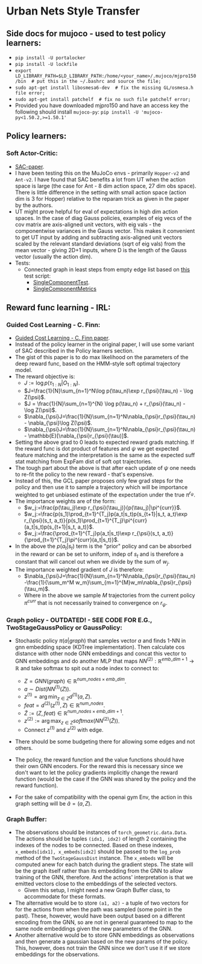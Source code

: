 # Urban Nets Style Transfer

## Side docs for mujoco - used to test policy learners:
* `pip install -U portalocker`
* `pip install -U lockfile`
* `export LD_LIBRARY_PATH=$LD_LIBRARY_PATH:/home/<your_name>/.mujoco/mjpro150/bin  # put this in the ~/.bashrc and source the file;`
* `sudo apt-get install libosmesa6-dev  # fix the missing GL/osmesa.h file error;`
* `sudo apt-get install patchelf  # fix no such file patchelf error;`
* Provided you have downloaded mjpro150 and have an access key the following should install `mujoco-py`:
    `pip install -U 'mujoco-py<1.50.2,>=1.50.1'`

## Policy learners:
### Soft Actor-Critic:
* [SAC-paper](https://arxiv.org/abs/1812.05905).
* I have been testing this on the MuJoCo envs - primarily `Hopper-v2` and `Ant-v2`. I have found that SAC benefits a lot from UT when the action space is large (the case for Ant - 8 dim action space, 27 dim obs space). There is little difference in the setting with small action space (action dim is 3 for Hopper) relative to the reparam trick as given in the paper by the authors.
* UT might prove helpful for eval of expectations in high dim action spaces. In the case of diag Gauss policies, examples of eig vecs of the cov matrix are axis-aligned unit vectors, with eig vals - the componentwise variances in the Gauss vector. This makes it convenient to get UT input by adding and subtracting axis-aligned unit vectors scaled by the relevant standard deviations (sqrt of eig vals) from the mean vector - giving 2D+1 inputs, where D is the length of the Gauss vector (usually the action dim).
* Tests:
    * Connected graph in least steps from empty edge list based on [this](https://github.com/mariovas3/urban-nets-style-transfer/blob/master/tests/test_single_component_graph_sac.py) test script:
        * [SingleComponentTest](https://github.com/mariovas3/urban-nets-style-transfer/tree/master/tests/single-component-10-nodes.png).
        * [SingleComponentMetrics](https://github.com/mariovas3/urban-nets-style-transfer/tree/master/tests/single-component-10-nodes-metrics.png)

## Reward func learning - IRL:
### Guided Cost Learning - C. Finn:
* [Guided Cost Learning - C. Finn paper](https://arxiv.org/abs/1603.00448).
* Instead of the policy learner in the original paper, I will use some variant of SAC described in the Policy learners section.
* The gist of this paper is to do max likelihood on the parameters of the deep reward func, based on the HMM-style soft optimal trajectory model.
* The reward objective is:
    * $J:=\log p(\tau_{1:N}|O_{1:N})$.
    * $J=\frac{1}{N}\sum_{n=1}^N\log p(\tau_n)\exp r_{\psi}(\tau_n) - \log Z(\psi)$.
    * $J = \frac{1}{N}\sum_{n=1}^{N} \log p(\tau_n) + r_{\psi}(\tau_n) - \log Z(\psi)$.
    * $\nabla_{\psi}J=\frac{1}{N}\sum_{n=1}^N\nabla_{\psi}r_{\psi}(\tau_n) - \nabla_{\psi}\log Z(\psi)$.
    * $\nabla_{\psi}J=\frac{1}{N}\sum_{n=1}^N\nabla_{\psi}r_{\psi}(\tau_n) - \mathbb{E}[\nabla_{\psi}r_{\psi}(\tau)]$.
    <!-- * $\nabla_{\psi}J=\frac{1}{N}\sum_{n=1}^N\nabla_{\psi}r_{\psi}(\tau_n) -\mathbb{E}_{\tau\sim \pi^{r_{\psi}}}[\nabla_{\psi}r_{\psi}(\tau)]$. -->
* Setting the above grad to $0$ leads to expected reward grads matching. If the reward func is dot product of features and $\psi$ we get expected feature matching and the interpretation is the same as the expected suff stat matching from ExpFam dist of soft opt trajectories.
* The tough part about the above is that after each update of $\psi$ one needs to re-fit the policy to the new reward - that's expensive.
* Instead of this, the GCL paper proposes only few grad steps for the policy and then use it to sample a trajectory which will be importance weighted to get unbiased estimate of the expectation under the true $\pi^{r_{\psi}}$.
* The importance weights are of the form:
    * $w_j:=\frac{p(\tau_j)\exp r_{\psi}(\tau_j)}{p(\tau_j)|\pi^{curr}}$.
    * $w_j:=\frac{p(s_1)\prod_{t=1}^{T_j}p(a_t|s_t)p(s_{t+1}|s_t, a_t)\exp r_{\psi}(s_t, a_t)}{p(s_1)\prod_{t=1}^{T_j}\pi^{curr}(a_t|s_t)p(s_{t+1}|s_t, a_t)}$.
    * $w_j:=\frac{\prod_{t=1}^{T_j}p(a_t|s_t)\exp r_{\psi}(s_t, a_t)}{\prod_{t=1}^{T_j}\pi^{curr}(a_t|s_t)}$.
* In the above the $p(a_t|s_t)$ term is the "prior" policy and can be absorbed in the reward or can be set to uniform, indep of $s_t$ and is therefore a constant that will cancel out when we divide by the sum of $w_j$.
* The importance weighted gradient of $J$ is therefore:
    * $\nabla_{\psi}J=\frac{1}{N}\sum_{n=1}^N\nabla_{\psi}r_{\psi}(\tau_n) -\frac{1}{\sum_m^M w_m}\sum_{m=1}^{M}w_m\nabla_{\psi}r_{\psi}(\tau_m)$.
    * Where in the above we sample $M$ trajectories from the current policy $\pi^{curr}$ that is not necessarily trained to convergence on $r_{\psi}$.

### Graph policy - OUTDATED! - SEE CODE FOR E.G., TwoStageGaussPolicy or GaussPolicy:
* Stochastic policy $\pi(a|graph)$ that samples vector $a$ and finds 1-NN in gnn embedding space (KDTree implementation). Then calculate cos distance with other node GNN embeddings and concat this vector to GNN embeddings and do another MLP that maps $NN^{(2)}: \mathbb{R}^{emb\_dim+1}\rightarrow \mathbb{R}$ and take softmax to spit out a node index to connect to:
    * $Z = GNN(graph)\in \mathbb{R}^{num\_nodes\times emb\_dim}$.
    * $a \sim Dist(NN^{(1)}(Z))$.
    * $z^{(1)}= \arg \min_{z\in Z} d^{(1)}(a, Z).$
    * $feat=d^{(2)}(z^{(1)}, Z)\in \mathbb{R}^{num\_nodes}$.
    * $\tilde{Z}:=(Z, feat)\in \mathbb{R}^{num\_nodes\times emb\_dim+1}$.
    * $z^{(2)}:=\arg \max_{z\in Z} softmax(NN^{(2)}(\tilde{Z}))$.
    * Connect $z^{(1)}$ and $z^{(2)}$ with edge.

* There should be some budgeting there for allowing some edges and not others.
* The policy, the reward function and the value functions should have their own GNN encoders. For the reward this is necessary since we don't want to let the policy gradients implicitly change the reward function (would be the case if the GNN was shared by the policy and the reward function).
* For the sake of compatibility with the openai gym Env, the action in this graph setting will be $\tilde{a}=(a, Z)$.

### Graph  Buffer:
* The observations should be instances of `torch_geometric.data.Data`. The actions should be tuples `(idx1, idx2)` of length 2 containing the indexes of the nodes to be connected. Based on these indexes, `x_embeds[idx1], x_embeds[idx2]` should be passed to the `log_prob` method of the `TwoStageGaussDist` instance. The `x_embeds` will be computed anew for each batch during the gradient steps. The state will be the graph itself rather than its embedding from the GNN to allow training of the GNN, therefore. And the actions' interpretation is that we emitted vectors close to the embeddings of the selected vectors.
    * Given this setup, I might need a new Graph Buffer class, to accommodate for these formats.
* The alternative would be to store `(a1, a2)` - a tuple of two vectors for for the actions from when the path was sampled (some point in the past). These, however, would have been output based on a different encoding from the GNN, so are not in general guaranteed to map to the same node embeddings given the new parameters of the GNN.
* Another alternative would be to store GNN embeddings as observations and then generate a gaussian based on the new params of the policy. This, however, does not train the GNN since we don't use it if we store embeddings for the observations.
